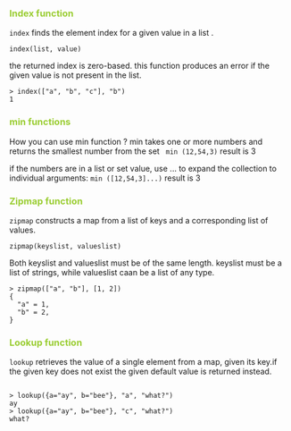 
<h3 style='color:yellowgreen'>Index function</h3>

`index` finds the element index for a given value in a list .

`index(list, value)`

the returned index is zero-based. this function produces an error if the given value is not present in the list.

```
> index(["a", "b", "c"], "b")
1
```

<h3 style='color:yellowgreen'>min functions</h3>

How you can use min function ?
min takes one or more numbers and returns the smallest number from the set 
` min (12,54,3)` result is 3

if the numbers are in a list or set value, use ... to expand the collection to individual arguments:
`min ([12,54,3]...)` result is 3

<h3 style='color:yellowgreen'>Zipmap function</h3>

`zipmap` constructs a map from a list of keys and a corresponding list of values.

`zipmap(keyslist, valueslist)`

Both keyslist and valueslist must be of the same length. keyslist must be a list of strings, while valueslist caan be a list of any type.

```
> zipmap(["a", "b"], [1, 2])
{
  "a" = 1,
  "b" = 2,
}

``` 

<h3 style='color:yellowgreen'>Lookup function</h3>

`lookup` retrieves the value of a single element from a map, given its key.if the given key does not exist the given default value is returned instead.

``` 

> lookup({a="ay", b="bee"}, "a", "what?")
ay
> lookup({a="ay", b="bee"}, "c", "what?")
what?

```